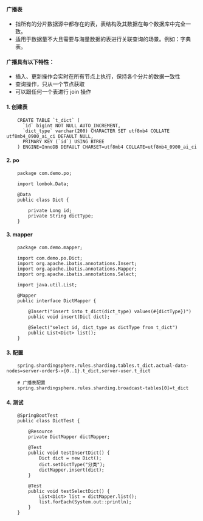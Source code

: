 #### 广播表
* 指所有的分片数据源中都存在的表，表结构及其数据在每个数据库中完全一致。
* 适用于数据量不大且需要与海量数据的表进行关联查询的场景。例如：字典表。

#### 广播具有以下特性：
* 插入、更新操作会实时在所有节点上执行，保持各个分片的数据一致性
* 查询操作，只从一个节点获取
* 可以跟任何一个表进行 join 操作

#### 1. 创建表
```
    CREATE TABLE `t_dict` (
      `id` bigint NOT NULL AUTO_INCREMENT,
      `dict_type` varchar(200) CHARACTER SET utf8mb4 COLLATE utf8mb4_0900_ai_ci DEFAULT NULL,
      PRIMARY KEY (`id`) USING BTREE
    ) ENGINE=InnoDB DEFAULT CHARSET=utf8mb4 COLLATE=utf8mb4_0900_ai_ci
```

#### 2. po
```
    package com.demo.po;

    import lombok.Data;

    @Data
    public class Dict {

        private Long id;
        private String dictType;
    }
```

#### 3. mapper
```
    package com.demo.mapper;

    import com.demo.po.Dict;
    import org.apache.ibatis.annotations.Insert;
    import org.apache.ibatis.annotations.Mapper;
    import org.apache.ibatis.annotations.Select;

    import java.util.List;

    @Mapper
    public interface DictMapper {

        @Insert("insert into t_dict(dict_type) values(#{dictType})")
        public void insert(Dict dict);

        @Select("select id, dict_type as dictType from t_dict")
        public List<Dict> list();
    }
```

#### 3. 配置
```
    spring.shardingsphere.rules.sharding.tables.t_dict.actual-data-nodes=server-order$->{0..1}.t_dict,server-user.t_dict

    # 广播表配置
    spring.shardingsphere.rules.sharding.broadcast-tables[0]=t_dict
```

#### 4. 测试
```
    @SpringBootTest
    public class DictTest {

        @Resource
        private DictMapper dictMapper;

        @Test
        public void testInsertDict() {
            Dict dict = new Dict();
            dict.setDictType("分类");
            dictMapper.insert(dict);
        }

        @Test
        public void testSelectDict() {
            List<Dict> list = dictMapper.list();
            list.forEach(System.out::println);
        }
    }

```

<br/><br/><br/>
